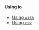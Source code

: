 #### Using io
- [Using `with`](../using-io/using-with/using-with.md)
- [Using `csv`](../using-io/using-csv/using-csv.md)
